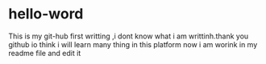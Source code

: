 # hello-word
This is my git-hub first writting ,i dont know what i am writtinh.thank you github io think i will learn many thing in this platform
now i am worink in my readme file and edit it
